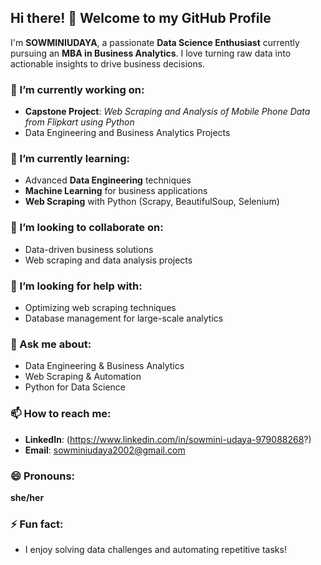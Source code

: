  

## Hi there! 👋 Welcome to my GitHub Profile  

I'm **SOWMINIUDAYA**, a passionate **Data Science Enthusiast** currently pursuing an **MBA in Business Analytics**. I love turning raw data into actionable insights to drive business decisions.  

### 🔭 I’m currently working on:  
- **Capstone Project**: *Web Scraping and Analysis of Mobile Phone Data from Flipkart using Python*  
- Data Engineering and Business Analytics Projects  

### 🌱 I’m currently learning:  
- Advanced **Data Engineering** techniques  
- **Machine Learning** for business applications  
- **Web Scraping** with Python (Scrapy, BeautifulSoup, Selenium)  

### 👯 I’m looking to collaborate on:  
- Data-driven business solutions  
- Web scraping and data analysis projects  

### 🤔 I’m looking for help with:  
- Optimizing web scraping techniques  
- Database management for large-scale analytics  

### 💬 Ask me about:  
- Data Engineering & Business Analytics  
- Web Scraping & Automation  
- Python for Data Science  

### 📫 How to reach me:  
- **LinkedIn**: (https://www.linkedin.com/in/sowmini-udaya-979088268?) 
- **Email**: sowminiudaya2002@gmail.com

### 😄 Pronouns:  
**she/her**  

### ⚡ Fun fact:  
- I enjoy solving data challenges and automating repetitive tasks!  



